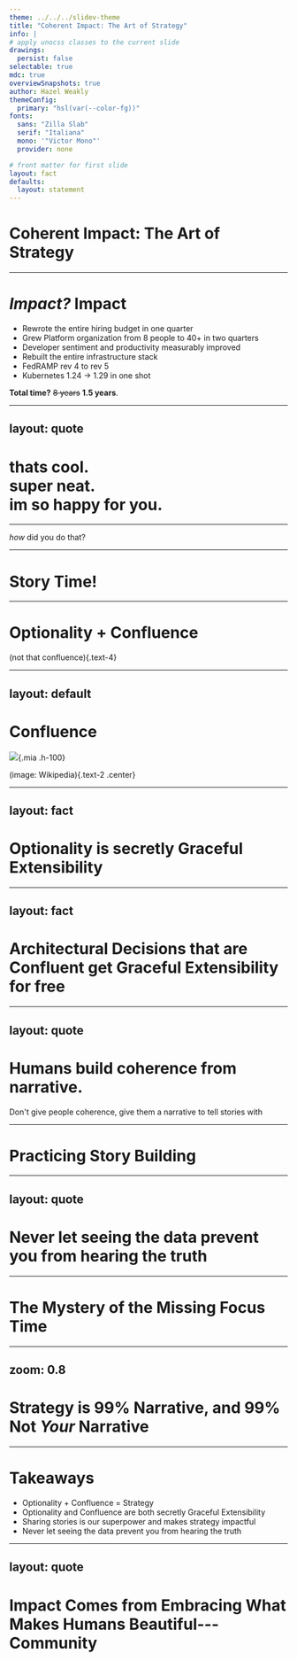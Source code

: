 ```yaml
---
theme: ../../../slidev-theme
title: "Coherent Impact: The Art of Strategy"
info: |
# apply unocss classes to the current slide
drawings:
  persist: false
selectable: true
mdc: true
overviewSnapshots: true
author: Hazel Weakly
themeConfig:
  primary: "hsl(var(--color-fg))"
fonts:
  sans: "Zilla Slab"
  serif: "Italiana"
  mono: '"Victor Mono"'
  provider: none

# front matter for first slide
layout: fact
defaults:
  layout: statement
---
```


# Coherent Impact: The Art of Strategy

---

# _Impact?_ **Impact**

- Rewrote the entire hiring budget in one quarter
- Grew Platform organization from 8 people to 40+ in two quarters
- Developer sentiment and productivity measurably improved
- Rebuilt the entire infrastructure stack
- FedRAMP rev 4 to rev 5
- Kubernetes 1.24 -> 1.29 in one shot

**Total time?** ~~8 years~~ **1.5 years**.

---
layout: quote
---

# thats cool. <br/> super neat. <br/> im so happy for you.

---

_how_ did you do that?

---

# Story Time!

<!--
How I got leadership buy-in

Utilizing the hustle culture to my advantage
-->

---

# Optionality + Confluence

(not that confluence){.text-4}

---
layout: default
---

# Confluence

![](./images/confluence.png){.mia .h-100}

(image: Wikipedia){.text-2 .center}

---
layout: fact
---

# Optionality is secretly Graceful Extensibility

---
layout: fact
---

# Architectural Decisions that are Confluent get Graceful Extensibility for free

---
layout: quote
---

# Humans build coherence from narrative.

Don't give people coherence, give them a narrative to tell stories with

---

# Practicing Story Building

---
layout: quote
---

# Never let seeing the data prevent you from hearing the truth

---

# The Mystery of the Missing Focus Time

<!--
Tell the story of how I had to debug the missing focus time of the team
-->

---
zoom: 0.8
---

# Strategy is 99% Narrative, and 99% Not _Your_ Narrative

---

# Takeaways

- Optionality + Confluence = Strategy
- Optionality and Confluence are both secretly Graceful Extensibility
- Sharing stories is our superpower and makes strategy impactful
- Never let seeing the data prevent you from hearing the truth

---
layout: quote
---

# Impact Comes from Embracing What Makes Humans Beautiful---Community
